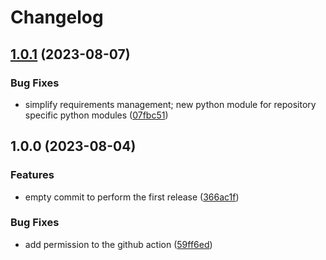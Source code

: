 # Changelog

## [1.0.1](https://github.com/sgerloff/data-product-kickstart-cookiecutter/compare/v1.0.0...v1.0.1) (2023-08-07)


### Bug Fixes

* simplify requirements management; new python module for repository specific python modules ([07fbc51](https://github.com/sgerloff/data-product-kickstart-cookiecutter/commit/07fbc5177fd18fc5399777a803a04223ddc86422))

## 1.0.0 (2023-08-04)


### Features

* empty commit to perform the first release ([366ac1f](https://github.com/sgerloff/data-product-kickstart-cookiecutter/commit/366ac1f36f59781b46cfb35ac0d5e014c4ef8f45))


### Bug Fixes

* add permission to the github action ([59ff6ed](https://github.com/sgerloff/data-product-kickstart-cookiecutter/commit/59ff6ed7ef6d25e94461527c477574b91b3dd422))
